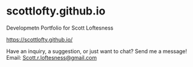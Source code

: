 # scottlofty.github.io

Developmetn Portfolio for Scott Loftesness

https://scottlofty.github.io/

Have an inquiry, a suggestion, or just want to chat? Send me a message!
Email: Scott.r.loftesness@gmail.com
